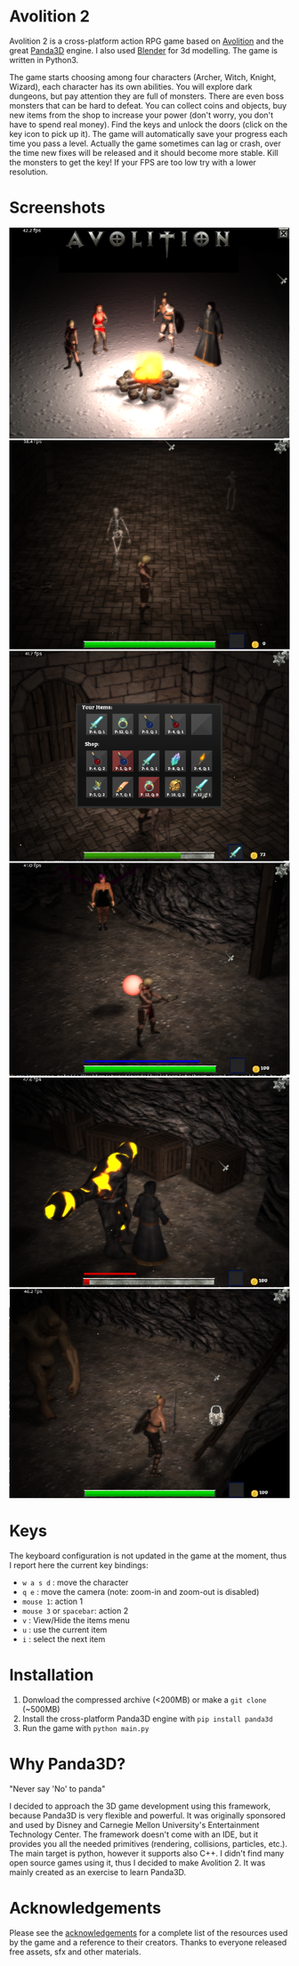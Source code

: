 # Avolition 2

Avolition 2 is a cross-platform action RPG game based on [Avolition](https://github.com/wezu/Avolition) and the great [Panda3D](https://www.panda3d.org/) engine. I also used [Blender](https://www.blender.org/) for 3d modelling. The game is written in Python3.

The game starts choosing among four characters (Archer, Witch, Knight, Wizard), each character has its own abilities. You will explore dark dungeons, but pay attention they are full of monsters. There are even boss monsters that can be hard to defeat. You can collect coins and objects, buy new items from the shop to increase your power (don't worry, you don't have to spend real money). Find the keys and unlock the doors (click on the key icon to pick up it).
The game will automatically save your progress each time you pass a level. Actually the game sometimes can lag or crash, over the time new fixes will be released and it should become more stable.
Kill the monsters to get the key!
If your FPS are too low try with a lower resolution.


# Screenshots
![main](screenshots/main.png)
![screenshot1](screenshots/screenshot1.png)
![screenshot2](screenshots/screenshot2.png)
![screenshot3](screenshots/screenshot3.png)
![screenshot4](screenshots/screenshot4.png)
![screenshot5](screenshots/screenshot5.png)

# Keys
The keyboard configuration is not updated in the game at the moment, thus I report here the current key bindings:
*  `w a s d` : move the character
*  `q e` : move the camera (note: zoom-in and zoom-out is disabled)
*  `mouse 1`: action 1
*  `mouse 3` or `spacebar`: action 2
*  `v` : View/Hide the items menu
*  `u` : use the current item
*  `i` : select the next item

# Installation
1.  Donwload the compressed archive (<200MB) or make a `git clone` (~500MB)
2.  Install the cross-platform Panda3D engine with `pip install panda3d`
3.  Run the game with `python main.py`

# Why Panda3D?
"Never say 'No' to panda"

I decided to approach the 3D game development using this framework, because Panda3D is very flexible and powerful. It was originally sponsored and used by Disney and Carnegie Mellon University's Entertainment Technology Center. The framework doesn't come with an IDE, but it provides you all the needed primitives (rendering, collisions, particles, etc.). The main target is python, however it supports also C++. I didn't find many open source games using it, thus I decided to make Avolition 2. It was mainly created as an exercise to learn Panda3D.

# Acknowledgements
Please see the [acknowledgements](acknowledgements.txt) for a complete list of the resources used by the game and a reference to their creators.
Thanks to everyone released free assets, sfx and other materials.
